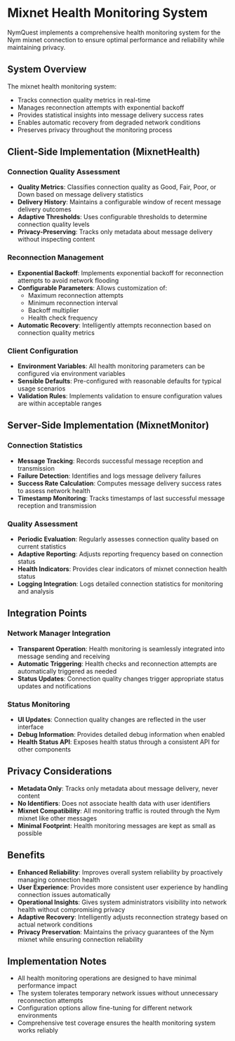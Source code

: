 # Mixnet Health Monitoring System

NymQuest implements a comprehensive health monitoring system for the Nym mixnet connection to ensure optimal performance and reliability while maintaining privacy.

## System Overview

The mixnet health monitoring system:
- Tracks connection quality metrics in real-time
- Manages reconnection attempts with exponential backoff
- Provides statistical insights into message delivery success rates
- Enables automatic recovery from degraded network conditions
- Preserves privacy throughout the monitoring process

## Client-Side Implementation (MixnetHealth)

### Connection Quality Assessment
- **Quality Metrics**: Classifies connection quality as Good, Fair, Poor, or Down based on message delivery statistics
- **Delivery History**: Maintains a configurable window of recent message delivery outcomes
- **Adaptive Thresholds**: Uses configurable thresholds to determine connection quality levels
- **Privacy-Preserving**: Tracks only metadata about message delivery without inspecting content

### Reconnection Management
- **Exponential Backoff**: Implements exponential backoff for reconnection attempts to avoid network flooding
- **Configurable Parameters**: Allows customization of:
  - Maximum reconnection attempts
  - Minimum reconnection interval
  - Backoff multiplier
  - Health check frequency
- **Automatic Recovery**: Intelligently attempts reconnection based on connection quality metrics

### Client Configuration
- **Environment Variables**: All health monitoring parameters can be configured via environment variables
- **Sensible Defaults**: Pre-configured with reasonable defaults for typical usage scenarios
- **Validation Rules**: Implements validation to ensure configuration values are within acceptable ranges

## Server-Side Implementation (MixnetMonitor)

### Connection Statistics
- **Message Tracking**: Records successful message reception and transmission
- **Failure Detection**: Identifies and logs message delivery failures
- **Success Rate Calculation**: Computes message delivery success rates to assess network health
- **Timestamp Monitoring**: Tracks timestamps of last successful message reception and transmission

### Quality Assessment
- **Periodic Evaluation**: Regularly assesses connection quality based on current statistics
- **Adaptive Reporting**: Adjusts reporting frequency based on connection status
- **Health Indicators**: Provides clear indicators of mixnet connection health status
- **Logging Integration**: Logs detailed connection statistics for monitoring and analysis

## Integration Points

### Network Manager Integration
- **Transparent Operation**: Health monitoring is seamlessly integrated into message sending and receiving
- **Automatic Triggering**: Health checks and reconnection attempts are automatically triggered as needed
- **Status Updates**: Connection quality changes trigger appropriate status updates and notifications

### Status Monitoring
- **UI Updates**: Connection quality changes are reflected in the user interface
- **Debug Information**: Provides detailed debug information when enabled
- **Health Status API**: Exposes health status through a consistent API for other components

## Privacy Considerations

- **Metadata Only**: Tracks only metadata about message delivery, never content
- **No Identifiers**: Does not associate health data with user identifiers
- **Mixnet Compatibility**: All monitoring traffic is routed through the Nym mixnet like other messages
- **Minimal Footprint**: Health monitoring messages are kept as small as possible

## Benefits

- **Enhanced Reliability**: Improves overall system reliability by proactively managing connection health
- **User Experience**: Provides more consistent user experience by handling connection issues automatically
- **Operational Insights**: Gives system administrators visibility into network health without compromising privacy
- **Adaptive Recovery**: Intelligently adjusts reconnection strategy based on actual network conditions
- **Privacy Preservation**: Maintains the privacy guarantees of the Nym mixnet while ensuring connection reliability

## Implementation Notes

- All health monitoring operations are designed to have minimal performance impact
- The system tolerates temporary network issues without unnecessary reconnection attempts
- Configuration options allow fine-tuning for different network environments
- Comprehensive test coverage ensures the health monitoring system works reliably
